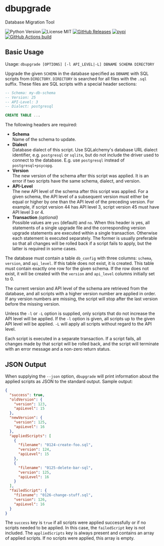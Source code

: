 # dbupgrade

Database Migration Tool

![Python Version](https://img.shields.io/pypi/pyversions/dbupgrade)
![License MIT](https://img.shields.io/pypi/l/dbupgrade)
[![GitHub Releases](https://img.shields.io/github/release/srittau/dbupgrade/all.svg)](https://github.com/srittau/dbupgrade/releases/)
[![pypi](https://img.shields.io/pypi/v/dbupgrade.svg)](https://pypi.python.org/pypi/dbupgrade/)
[![GitHub Actions build](https://img.shields.io/github/actions/workflow/status/srittau/dbupgrade/test-and-lint.yml)](https://github.com/srittau/dbupgrade/actions/workflows/test-and-lint.yml)

## Basic Usage

Usage: `dbupgrade [OPTIONS] [-l API_LEVEL|-L] DBNAME SCHEMA DIRECTORY`

Upgrade the given `SCHEMA` in the database specified as `DBNAME` with SQL
scripts from `DIRECTORY`. `DIRECTORY` is searched for all files with the
`.sql` suffix. These files are SQL scripts with a special header sections:

```sql
-- Schema: my-db-schema
-- Version: 25
-- API-Level: 3
-- Dialect: postgresql

CREATE TABLE ...
```

The following headers are required:

- **Schema**  
   Name of the schema to update.
- **Dialect**  
   Database dialect of this script. Use SQLalchemy's database
  URL dialect identifier, e.g. `postgresql` or `sqlite`, but do not include
  the driver used to connect to the database. E.g. use `postgresql` instead of
  `postgresql+psycopg`.
- **Version**  
   The new version of the schema after this script was applied.
  It is an error if two scripts have the same schema, dialect, and version.
- **API-Level**  
   The new API level of the schema after this script was applied.
  For a given schema, the API level of a subsequent version must either be
  equal or higher by one than the API level of the preceding version. For
  example, if script version 44 has API level 3, script version 45 must
  have API level 3 or 4.
- **Transaction** _(optional)_  
   Possible values are `yes` (default) and `no`. When this
  header is yes, all statements of a single upgrade file and the
  corresponding version upgrade statements are executed within a single
  transaction. Otherwise each statement is executed separately. The former
  is usually preferable so that all changes will be rolled back if a
  script fails to apply, but the latter is required in some cases.

The database must contain a table `db_config` with three columns: `schema`,
`version`, and `api_level`. If this table does not exist, it is created.
This table must contain exactly one row for the given schema. If the row
does not exist, it will be created with the `version` and `api_level` columns
initially set to 0.

The current version and API level of the schema are retrieved from the
database, and all scripts with a higher version number are applied in order.
If any version numbers are missing, the script will stop after the
last version before the missing version.

Unless the `-l` or `-L` option is supplied, only scripts that do not
increase the API level will be applied. If the `-l` option is given, all
scripts up to the given API level will be applied. `-L` will apply all
scripts without regard to the API level.

Each script is executed in a separate transaction. If a script fails, all
changes made by that script will be rolled back, and the script will terminate
with an error message and a non-zero return status.

## JSON Output

When supplying the `--json` option, `dbupgrade` will print information about
the applied scripts as JSON to the standard output. Sample output:

```json
{
  "success": true,
  "oldVersion": {
    "version": 123,
    "apiLevel": 15
  },
  "newVersion": {
    "version": 125,
    "apiLevel": 16
  },
  "appliedScripts": [
    {
      "filename": "0124-create-foo.sql",
      "version": 124,
      "apiLevel": 15
    },
    {
      "filename": "0125-delete-bar-sql",
      "version": 125,
      "apiLevel": 16
    }
  ],
  "failedScript": {
    "filename": "0126-change-stuff.sql",
    "version": 126,
    "apiLevel": 16
  }
}
```

The `success` key is `true` if all scripts were applied successfully or if no
scripts needed to be applied. In this case, the `failedScript` key is not
included. The `appliedScripts` key is always present and contains an array
of applied scripts. If no scripts were applied, this array is empty.
